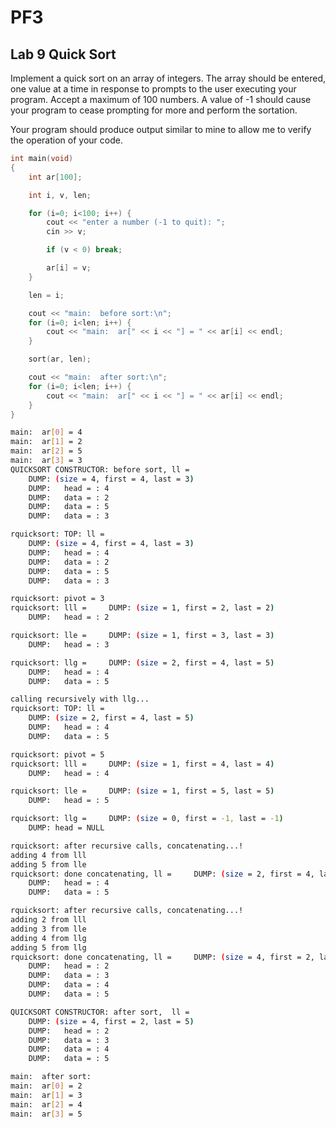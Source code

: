 
# PF3
## Lab 9        Quick Sort


Implement a quick sort on an array of integers.  The
array should be entered, one value at a time in response
to prompts to the user executing your program.  Accept 
a maximum of 100 numbers.  A value of -1 should cause 
your program to cease prompting for more and perform the
sortation.

Your program should produce output similar to mine to
allow me to verify the operation of your code.

```c++
int main(void)
{
    int ar[100];

    int i, v, len;

    for (i=0; i<100; i++) {
        cout << "enter a number (-1 to quit): ";
        cin >> v;

        if (v < 0) break;

        ar[i] = v;
    }

    len = i;

    cout << "main:  before sort:\n";
    for (i=0; i<len; i++) {
        cout << "main:  ar[" << i << "] = " << ar[i] << endl;
    }

    sort(ar, len);

    cout << "main:  after sort:\n";
    for (i=0; i<len; i++) {
        cout << "main:  ar[" << i << "] = " << ar[i] << endl;
    }
}
```

```bash
main:  ar[0] = 4
main:  ar[1] = 2
main:  ar[2] = 5
main:  ar[3] = 3
QUICKSORT CONSTRUCTOR: before sort, ll = 
    DUMP: (size = 4, first = 4, last = 3)
    DUMP:   head = : 4
    DUMP:   data = : 2
    DUMP:   data = : 5
    DUMP:   data = : 3

rquicksort: TOP: ll = 
    DUMP: (size = 4, first = 4, last = 3)
    DUMP:   head = : 4
    DUMP:   data = : 2
    DUMP:   data = : 5
    DUMP:   data = : 3

rquicksort: pivot = 3
rquicksort: lll =     DUMP: (size = 1, first = 2, last = 2)
    DUMP:   head = : 2

rquicksort: lle =     DUMP: (size = 1, first = 3, last = 3)
    DUMP:   head = : 3

rquicksort: llg =     DUMP: (size = 2, first = 4, last = 5)
    DUMP:   head = : 4
    DUMP:   data = : 5

calling recursively with llg...
rquicksort: TOP: ll = 
    DUMP: (size = 2, first = 4, last = 5)
    DUMP:   head = : 4
    DUMP:   data = : 5

rquicksort: pivot = 5
rquicksort: lll =     DUMP: (size = 1, first = 4, last = 4)
    DUMP:   head = : 4

rquicksort: lle =     DUMP: (size = 1, first = 5, last = 5)
    DUMP:   head = : 5

rquicksort: llg =     DUMP: (size = 0, first = -1, last = -1)
    DUMP: head = NULL

rquicksort: after recursive calls, concatenating...!
adding 4 from lll
adding 5 from lle
rquicksort: done concatenating, ll =     DUMP: (size = 2, first = 4, last = 5)
    DUMP:   head = : 4
    DUMP:   data = : 5

rquicksort: after recursive calls, concatenating...!
adding 2 from lll
adding 3 from lle
adding 4 from llg
adding 5 from llg
rquicksort: done concatenating, ll =     DUMP: (size = 4, first = 2, last = 5)
    DUMP:   head = : 2
    DUMP:   data = : 3
    DUMP:   data = : 4
    DUMP:   data = : 5

QUICKSORT CONSTRUCTOR: after sort,  ll = 
    DUMP: (size = 4, first = 2, last = 5)
    DUMP:   head = : 2
    DUMP:   data = : 3
    DUMP:   data = : 4
    DUMP:   data = : 5

main:  after sort:
main:  ar[0] = 2
main:  ar[1] = 3
main:  ar[2] = 4
main:  ar[3] = 5
```
